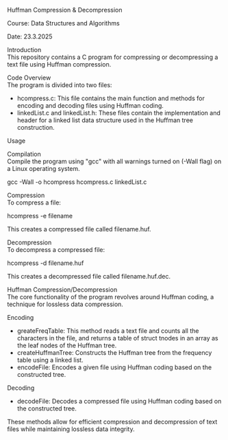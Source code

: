 Huffman Compression & Decompression

Course: Data Structures and Algorithms

Date: 23.3.2025

Introduction  
This repository contains a C program for compressing or decompressing a text file using Huffman compression.

Code Overview  
The program is divided into two files:

- hcompress.c: This file contains the main function and methods for encoding and decoding files using Huffman coding.  
- linkedList.c and linkedList.h: These files contain the implementation and header for a linked list data structure used in the Huffman tree construction.  

Usage  

Compilation  
Compile the program using "gcc" with all warnings turned on (-Wall flag) on a Linux operating system.  

gcc -Wall -o hcompress hcompress.c linkedList.c  

Compression  
To compress a file:  

hcompress -e filename  

This creates a compressed file called filename.huf.  

Decompression  
To decompress a compressed file:  

hcompress -d filename.huf  

This creates a decompressed file called filename.huf.dec.  

Huffman Compression/Decompression  
The core functionality of the program revolves around Huffman coding, a technique for lossless data compression.  

Encoding  
- greateFreqTable: This method reads a text file and counts all the characters in the file, and returns a table of struct tnodes in an array as the leaf nodes of the Huffman tree.  
- createHuffmanTree: Constructs the Huffman tree from the frequency table using a linked list.  
- encodeFile: Encodes a given file using Huffman coding based on the constructed tree.  

Decoding  
- decodeFile: Decodes a compressed file using Huffman coding based on the constructed tree.  

These methods allow for efficient compression and decompression of text files while maintaining lossless data integrity.  